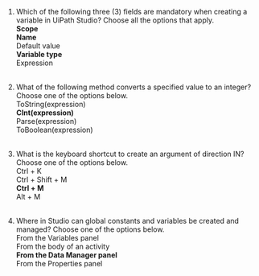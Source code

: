 1. Which of the following three (3) fields are mandatory when creating a variable in UiPath Studio? Choose all the options that apply. <br>
**Scope <br>
Name** <br>
Default value <br>
**Variable type** <br>
Expression <br><br>


2. What of the following method converts a specified value to an integer? Choose one of the options below. <br>
ToString(expression) <br>
**CInt(expression)** <br>
Parse(expression) <br>
ToBoolean(expression) <br><br>


3. What is the keyboard shortcut to create an argument of direction IN? Choose one of the options below. <br>
Ctrl + K <br>
Ctrl + Shift + M <br>
**Ctrl + M** <br>
Alt + M <br><br>


4. Where in Studio can global constants and variables be created and managed? Choose one of the options below. <br>
From the Variables panel <br>
From the body of an activity <br>
**From the Data Manager panel** <br>
From the Properties panel <br><br>
